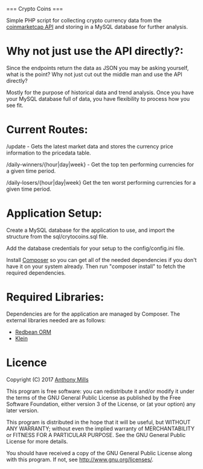 === Crypto Coins ===

Simple PHP script for collecting crypto currency data from the [coinmarketcap API](https://coinmarketcap.com/api/) and storing in a MySQL database for further analysis.

# Why not just use the API directly?:
Since the endpoints return the data as JSON you may be asking yourself, what is the point? Why not just cut out the middle man and use the API directly?

Mostly for the purpose of historical data and trend analysis. Once you have your MySQL database full of data, you have flexibility to process how you see fit. 

# Current Routes:

/update - Gets the latest market data and stores the currency price information to the pricedata table.

/daily-winners/{hour|day|week} - Get the top ten performing currencies for a given time period.

/daily-losers/{hour|day|week} Get the ten worst performing currencies for a given time period.

# Application Setup:

Create a MySQL database for the application to use, and import the structure from the sql/crytocoins.sql file.

Add the database credentials for your setup to the config/config.ini file. 

Install [Composer](https://getcomposer.org/) so you can get all of the needed dependencies if you don't have it on your system already. Then run "composer install" to fetch the required dependencies.

# Required Libraries:

Dependencies are for the application are managed by Composer. The external libraries needed are as follows:

* [Redbean ORM](http://www.redbeanphp.com/)
* [Klein](https://github.com/chriso/klein.php)

# Licence

Copyright (C) 2017 [Anthony Mills](http://www.anthony-mills.com)

This program is free software: you can redistribute it and/or modify
it under the terms of the GNU General Public License as published by
the Free Software Foundation, either version 3 of the License, or
(at your option) any later version.

This program is distributed in the hope that it will be useful,
but WITHOUT ANY WARRANTY; without even the implied warranty of
MERCHANTABILITY or FITNESS FOR A PARTICULAR PURPOSE.  See the
GNU General Public License for more details.

You should have received a copy of the GNU General Public License
along with this program.  If not, see <http://www.gnu.org/licenses/>.
